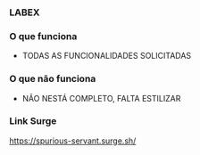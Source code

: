 ### LABEX

### O que funciona
- TODAS AS FUNCIONALIDADES SOLICITADAS

### O que não funciona
- NÃO NESTÁ COMPLETO, FALTA ESTILIZAR

### Link Surge 
https://spurious-servant.surge.sh/
